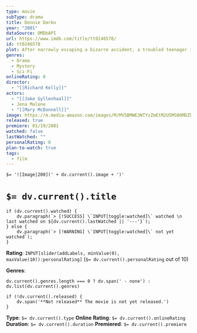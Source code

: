 ```yaml
---
type: movie
subType: drama
title: Donnie Darko
year: "2001"
dataSource: OMDbAPI
url: https://www.imdb.com/title/tt0246578/
id: tt0246578
plot: After narrowly escaping a bizarre accident, a troubled teenager is plagued by visions of a man in a large rabbit suit who manipulates him to commit a series of crimes.
genres:
  - Drama
  - Mystery
  - Sci-Fi
onlineRating: 8
director:
  - "[[Richard Kelly]]"
actors:
  - "[[Jake Gyllenhaal]]"
  - Jena Malone
  - "[[Mary McDonnell]]"
image: https://m.media-amazon.com/images/M/MV5BMWE3NTYzZmEtM2U5MS00MDZhLTk2ZTQtZTgzNjg0ZGQ5ZjM0XkEyXkFqcGc@._V1_SX300.jpg
released: true
premiere: 01/19/2001
watched: false
lastWatched: ""
personalRating: 0
plan-to-watch: true
tags:
  - film
---
```


`$= '![Image|200](' + dv.current().image + ')'`

# `$= dv.current().title`

```dataviewjs
if (dv.current().watched) {
	dv.paragraph(`> [!SUCCESS] \`INPUT[toggle:watched]\` watched \n last watched on ${dv.current().lastWatched || '---'}`);
} else {
	dv.paragraph(`> [!WARNING] \`INPUT[toggle:watched]\` not yet watched`);
}
```

**Rating**:  `INPUT[slider(addLabels, minValue(0), maxValue(10)):personalRating]` (`$= dv.current().personalRating` out of 10)

**Genres**:
```dataviewjs
dv.current().genres.length === 0 ? dv.span(' - none') : dv.list(dv.current().genres)
```

```dataviewjs
if (!dv.current().released) {
	dv.span('**Not released** The movie is not yet released.')
}
```

**Type**: `$= dv.current().type`
**Online Rating**: `$= dv.current().onlineRating`
**Duration**:  `$= dv.current().duration`
**Premiered**: `$= dv.current().premiere`